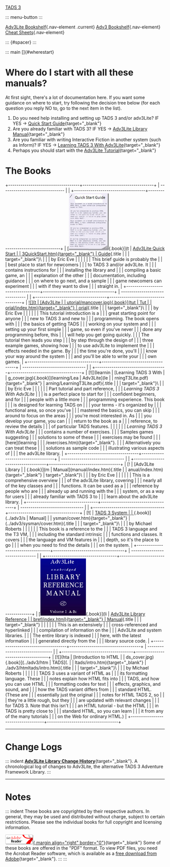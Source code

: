 <div>

[TADS 3](../../index.html)

::: menu-button
:::

[Adv3Lite Bookshelf](#){.nav-element .current} [Adv3
Bookshelf](../adv3/index.htm){.nav-element} [Cheat
Sheets](#){.nav-element}

::: {#spacer}
:::

</div>

::: main
[]{#wherestart}

# Where do I start with all these manuals?

At first sight, there\'s a lot of documentation here. If you want some
guidance on where to start, try following the decision tree below (for
each question you reply NO to, go to the next item in the list).

1.  Do you need help installing and setting up TADS 3 and/or adv3Lite?
    IF YES -\> [Quick Start Guide](t3QuickStart.htm){target="_blank"}
2.  Are you already familiar with TADS 3? IF YES -\> [Adv3Lite Library
    Manual](manual/index.htm){target="_blank"}
3.  Are you familiar with writing Interactive Fiction in another system
    (such as Inform)? IF YES -\> [Learning TADS 3 With
    Adv3Lite](learning/LearningT3Lite.pdf){target="_blank"}
4.  Perhaps you should start with the [Adv3Lite
    Tutorial](tutorial/index.htm){target="_blank"}

# The Books

+-----------------------------------+-----------------------------------+
| -------------------------------   |                                   |
+-----------------------------------+-----------------------------------+
| [![](qstart_cover.jpg){.book}](t  | [Adv3Lite Quick Start             |
| 3QuickStart.htm){target="_blank"} | Guide](t3QuickStart.htm){.title   |
|                                   | target="_blank"}\                 |
|                                   | by Eric Eve                       |
|                                   |                                   |
|                                   | This brief guide is probably the  |
|                                   | best place to start for newcomers |
|                                   | to TADS 3 and/or adv3Lite. It     |
|                                   | contains instructions for         |
|                                   | installing the library and        |
|                                   | compiling a basic game, an        |
|                                   | explanation of the other          |
|                                   | documentation, including guidance |
|                                   | on where to go next, and a sample |
|                                   | game newcomers can experiment     |
|                                   | with if they want to dive         |
|                                   | straight in.                      |
+-----------------------------------+-----------------------------------+
| -------------------------------   |                                   |
+-----------------------------------+-----------------------------------+
| [![](t                            | [Adv3Lite                         |
| utorial/mancover.jpg){.book}](tut | Tut                               |
| orial/index.htm){target="_blank"} | orial](tutorial/index.htm){.title |
|                                   | target="_blank"}\                 |
|                                   | by Eric Eve                       |
|                                   |                                   |
|                                   | This tutorial introduction is a   |
|                                   | great starting point for anyone   |
|                                   | new to TADS 3 and new to          |
|                                   | programming. The book opens with  |
|                                   | the basics of getting TADS        |
|                                   | working on your system and        |
|                                   | setting up your first simple      |
|                                   | game, so even if you\'ve never    |
|                                   | done any programming before, this |
|                                   | will help you get going quickly.  |
|                                   | The tutorial then leads you step  |
|                                   | by step through the design of     |
|                                   | three example games, showing how  |
|                                   | to use adv3Lite to implement the  |
|                                   | effects needed in the game. By    |
|                                   | the time you\'re done, you\'ll    |
|                                   | know your way around the system   |
|                                   | and you\'ll be able to write your |
|                                   | own games.                        |
+-----------------------------------+-----------------------------------+
| -------------------------------   |                                   |
+-----------------------------------+-----------------------------------+
| [![](learnin                      | [Learning TADS 3 With             |
| g_cover.jpg){.book}](learning/Lea | Adv3Lite](le                      |
| rningT3Lite.pdf){target="_blank"} | arning/LearningT3Lite.pdf){.title |
|                                   | target="_blank"}\                 |
|                                   | by Eric Eve                       |
|                                   |                                   |
|                                   | Part tutorial and part reference, |
|                                   | *Learning TADS 3 With Adv3Lite*   |
|                                   | is a perfect place to start for   |
|                                   | confident beginners, and for      |
|                                   | people with a little more         |
|                                   | programming experience. This book |
|                                   | is designed for learning TADS on  |
|                                   | your terms - it\'s organized by   |
|                                   | functional area, so once you\'ve  |
|                                   | mastered the basics, you can skip |
|                                   | around to focus on the areas      |
|                                   | you\'re most interested in. As    |
|                                   | you develop your game, you can    |
|                                   | return to the book as a           |
|                                   | reference, to review the details  |
|                                   | of particular TADS features.      |
|                                   |                                   |
|                                   | *Learning TADS 3 With Adv3Lite*   |
|                                   | contains a number of exercises.   |
|                                   | Samples games suggesting          |
|                                   | solutions to some of these        |
|                                   | exercises may be found            |
|                                   | [here](learning                   |
|                                   | /exercises.htm){target="_blank"}. |
|                                   | Alternatively you can treat these |
|                                   | solutions as sample code          |
|                                   | illustrating various aspects of   |
|                                   | the adv3Lite library.             |
+-----------------------------------+-----------------------------------+
| -------------------------------   |                                   |
+-----------------------------------+-----------------------------------+
| [!                                | [Adv3Lite Library                 |
| [](manual/mancover.jpg){.book}](m | Manual](manual/index.htm){.title  |
| anual/index.htm){target="_blank"} | target="_blank"}\                 |
|                                   | by Eric Eve                       |
|                                   |                                   |
|                                   | This is a comprehensive overview  |
|                                   | of the adv3Lite library, covering |
|                                   | nearly all of the key classes and |
|                                   | functions. It can be used as a    |
|                                   | reference by people who are       |
|                                   | already up and running with the   |
|                                   | system, or as a way for users     |
|                                   | already familiar with TADS 3 to   |
|                                   | learn about the adv3Lite library. |
+-----------------------------------+-----------------------------------+
| -------------------------------   |                                   |
+-----------------------------------+-----------------------------------+
| [![                               | [TADS 3 System                    |
| ](syscover.jpg){.book}](../adv3/s | Manual]                           |
| ysman/cover.htm){target="_blank"} | (../adv3/sysman/cover.htm){.title |
|                                   | target="_blank"}\                 |
|                                   | by Michael Roberts                |
|                                   |                                   |
|                                   | This book is a reference to the   |
|                                   | TADS 3 language and the T3 VM,    |
|                                   | including the standard intrinsic  |
|                                   | functions and classes. It covers  |
|                                   | the language and VM features in   |
|                                   | depth, so it\'s the place to go   |
|                                   | when you need to find the details |
|                                   | on the system.                    |
+-----------------------------------+-----------------------------------+
| -------------------------------   |                                   |
+-----------------------------------+-----------------------------------+
| [![](libcover.jpg){.book}](li     | [Adv3Lite Library Reference       |
| bref/index.html){target="_blank"} | Manual](libref/index.html){.title |
|                                   | target="_blank"}                  |
|                                   |                                   |
|                                   | This is an extensively            |
|                                   | cross-referenced and hyperlinked  |
|                                   | compilation of information on the |
|                                   | Adv3Lite and system libraries.    |
|                                   | The entire library is indexed     |
|                                   | here, with the latest information |
|                                   | generated directly from the       |
|                                   | library source code.              |
+-----------------------------------+-----------------------------------+
| -------------------------------   |                                   |
+-----------------------------------+-----------------------------------+
| [![](hta                          | [Introduction to HTML             |
| ds_cover.jpg){.book}](../adv3/htm | TADS](.                           |
| ltads/intro.htm){target="_blank"} | ./adv3/htmltads/intro.htm){.title |
|                                   | target="_blank"}\                 |
|                                   | by Michael Roberts                |
|                                   |                                   |
|                                   | TADS 3 uses a variant of HTML as  |
|                                   | its formatting language. These    |
|                                   | notes explain how HTML fits into  |
|                                   | TADS, and how you can use HTML    |
|                                   | formatting codes for text         |
|                                   | effects, graphics, and sound, and |
|                                   | how the TADS variant differs from |
|                                   | standard HTML. (These are         |
|                                   | essentially just the original     |
|                                   | notes for HTML TADS 2, so         |
|                                   | they\'re a little rough, but they |
|                                   | are updated with relevant changes |
|                                   | for TADS 3. Note that this isn\'t |
|                                   | an HTML tutorial - but the HTML   |
|                                   | in TADS is pretty close to        |
|                                   | standard HTML, so you can learn   |
|                                   | it from any of the many tutorials |
|                                   | on the Web for ordinary HTML.)    |
+-----------------------------------+-----------------------------------+

------------------------------------------------------------------------

# Change Logs

::: indent
[**Adv3Lite Library Change
History**](manual/changelog.htm){target="_blank"}. A chronological log
of changes to Adv3Lite, the alternative TADS 3 Adventure Framework
Library.
:::

------------------------------------------------------------------------

# Notes

::: indent
These books are copyrighted by their respective authors. In general,
they may be used and distributed without charge, subject to certain
restrictions. Please see the individual books for full copyright and
licensing information.

[![](getacro.gif){.margin align="right"
border="0"}](http://www.adobe.com/products/acrobat/readstep.html){target="_blank"}
Some of these books are offered in the \"PDF\" format. To view PDF
files, you need the Acrobat Reader software, which is available as a
[free download from
Adobe](http://www.adobe.com/products/acrobat/readstep.html){target="_blank"}.
:::
:::
